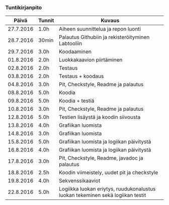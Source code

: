 ### Tuntikirjanpito
Päivä | Tunnit | Kuvaus
--------------- | ----- | ------
27.7.2016 | 1.0h | Aiheen suunnittelua ja repon luonti
28.7.2016| 30min | Palautus Githubiin ja rekisteröityminen Labtooliin
29.7.2016| 3.0h  | Koodaaminen
01.8.2016| 2.0h  | Luokkakaavion piirtäminen
02.8.2016| 2.0h  | Testaus
03.8.2016| 2.0h  | Testaus + koodaus
04.8.2016| 3.0h  | Pit, Checkstyle, Readme ja palautus
08.8.2016| 5.0h  | Koodia
09.8.2016| 5.0h  | Koodia + testiä
10.8.2016| 3.0h  | Pit, Checkstyle, Readme ja palautus
12.8.2016| 5.0h  | Testien lisäystä ja koodin siivousta
13.8.2016| 4.0h  | Grafiikan luomista
14.8.2016| 3.0h  | Grafiikan luomista
15.8.2016| 5.0h  | Grafiikan luomista ja logiikan päivitystä
16.8.2016| 4.0h  | Grafiikan luomista ja logiikan päivitystä
17.8.2016| 3.0h  | Pit, Checkstyle, Readme, javadoc ja palautus
18.8.2016| 2.5h  | Koodin viimeistely, uudet pit ja checkstyle
19.8.2016| 4.0h  | Sekvenssikaaviot
22.8.2016| 5.0h  | Logiikka luokan eriytys, ruudukonalustus luokan tekeminen sekä logiikan testit
